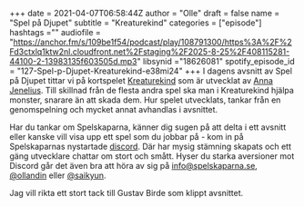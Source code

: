 +++ 
date = 2021-04-07T06:58:44Z
author = "Olle"
draft = false
name = "Spel på Djupet"
subtitle = "Kreaturekind"
categories = ["episode"]
hashtags =""
audiofile = "https://anchor.fm/s/109be1f54/podcast/play/108791300/https%3A%2F%2Fd3ctxlq1ktw2nl.cloudfront.net%2Fstaging%2F2025-8-25%2F408115281-44100-2-13983135f603505d.mp3"
libsynid ="18626081"
spotify_episode_id = "127-Spel-p-Djupet-Kreaturekind-e38mi24"
+++
I dagens avsnitt av Spel på Djupet tittar vi på kortspelet [Kreaturekind](https://www.kreaturekind.com/) som är utvecklat av [Anna Jenelius](https://twitter.com/TheAnaka). Till skillnad från de flesta andra spel ska man i Kreaturekind hjälpa monster, snarare än att skada dem. Hur spelet utvecklats, tankar från en genomspelning och mycket annat avhandlas i avsnittet. 

Har du tankar om Spelskaparna, känner dig sugen på att delta i ett avsnitt eller kanske vill visa upp ett spel som du jobbar på - kom in på Spelskaparnas nystartade [discord](https://discord.gg/hBHEXss). Där har mysig stämning skapats och ett gäng utvecklare chattar om stort och smått. Hyser du starka aversioner mot Discord går det även bra att höra av sig på info@spelskaparna.se, [@ollandin](https://twitter.com/ollelandin) eller [@saikyun](https://twitter.com/Saikyun).

Jag vill rikta ett stort tack till Gustav Birde som klippt avsnittet.